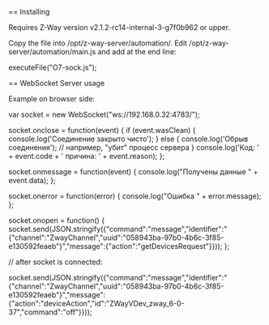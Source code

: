 == Installing

Requires Z-Way version v2.1.2-rc14-internal-3-g7f0b962 or upper.

Copy the file into /opt/z-way-server/automation/.
Edit /opt/z-way-server/automation/main.js and add at the end line:

executeFile("O7-sock.js");


== WebSocket Server usage

Example on browser side:

var socket = new WebSocket("ws://192.168.0.32:4783/");

socket.onclose = function(event) {
  if (event.wasClean) {
    console.log('Соединение закрыто чисто');
  } else {
    console.log('Обрыв соединения'); // например, "убит" процесс сервера
  }
  console.log('Код: ' + event.code + ' причина: ' + event.reason);
};

socket.onmessage = function(event) {
  console.log("Получены данные " + event.data);
};

socket.onerror = function(error) {
  console.log("Ошибка " + error.message);
};

socket.onopen = function() {
  socket.send(JSON.stringify({"command":"message","identifier":"{\"channel\":\"ZwayChannel\",\"uuid\":\"058943ba-97b0-4b6c-3f85-e130592feaeb\"}","message":{"action":"getDevicesRequest"}}));
};

// after socket is connected:

socket.send(JSON.stringify({"command":"message","identifier":"{\"channel\":\"ZwayChannel\",\"uuid\":\"058943ba-97b0-4b6c-3f85-e130592feaeb\"}","message":{"action":"deviceAction","id":"ZWayVDev_zway_6-0-37","command":"off"}}));
